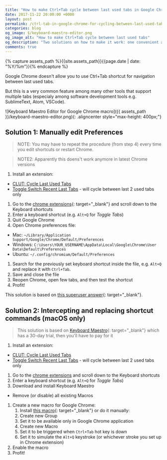```yaml
---
title: "How to make Ctrl+Tab cycle between last used tabs in Google Chrome"
date: 2017-11-22 20:00:00 +0000
layout: post
permalink: /ctrl-tab-in-google-chrome-for-cycling-between-last-used-tabs
categories: blog
og_image: $/keyboard-maestro-editor.png
og_image_alt: "How to make Ctrl+Tab cycle between last used tabs"
og_description: "Two solutions on how to make it work: one convenient and one free"
comments: true
---
```


{% capture assets_path %}{{site.assets_path}}{{page.date | date: "%Y/%m"}}{% endcapture %}

Google Chrome doesn't allow you to use Ctrl+Tab shortcut for navigation between last used tabs.

But this is a very common feature among many other tools that support multiple tabs (especialy among software development tools e.g. SublimeText, Atom, VSCode).

![Keyboard Maestro Editor for Google Chrome macro]({{ assets_path }}/keyboard-maestro-editor.png){: .aligncenter style="max-height: 400px;"}

## Solution 1: Manually edit Preferences

> NOTE: You may have to repeat the procedure (from step 4) every time you edit shortcuts or restart Chrome.

> NOTE2: Apparently this doens't work anymore in latest Chrome versions

1. Install an extension:
  * [CLUT: Cycle Last Used Tabs](https://chrome.google.com/webstore/detail/clut-cycle-last-used-tabs/cobieddmkhhnbeldhncnfcgcaccmehgn)
  * [Toggle Switch Recent Last Tabs](https://chrome.google.com/webstore/detail/toggle-switch-recent-last/odhjcgnlbagjllfbilicalpigimhdcll) - will cycle between last 2 used tabs only
1. Go to the [chrome extensions](chrome://extensions){: target="_blank"} and scroll down to the Keyboard shortcuts
1. Enter a keyboard shortcut (e.g. `Alt+Q` for _Toggle Tabs_)
1. Quit Google Chrome
1. Open Chrome preferences file:
  * Mac: `~/Library/Application Support/Google/Chrome/Default/Preferences`
  * Windows: `C:\Users\YOUR_USERNAME\AppData\Local\Google\Chrome\User Data\Default\Preferences`
  * Ubuntu: `~/.config/chromium/Default/Preferences`
1. Search for the previously set keyboard shortcut inside the file, e.g. `Alt+Q` and replace it with `Ctrl+Tab`.
1. Save and close the file
1. Reopen Chrome, open few tabs, and then test the shortcut
1. Profit!

This solution is based on [this superuser answer](https://superuser.com/a/1258647/286069){: target="_blank"}.


## Solution 2: Intercepting and replacing shortcut commands (macOS only)

> This solution is based on [Keyboard Maestro](https://www.keyboardmaestro.com/main/){: target="_blank"} which has a 30-day trial, then you'll have to pay for it

1. Install an extension:
  * [CLUT: Cycle Last Used Tabs](https://chrome.google.com/webstore/detail/clut-cycle-last-used-tabs/cobieddmkhhnbeldhncnfcgcaccmehgn)
  * [Toggle Switch Recent Last Tabs](https://chrome.google.com/webstore/detail/toggle-switch-recent-last/odhjcgnlbagjllfbilicalpigimhdcll) - will cycle between last 2 used tabs only
1. Go to the [chrome extensions](chrome://extensions) and scroll down to the Keyboard shortcuts
1. Enter a keyboard shortcut (e.g. `Alt+Q` for _Toggle Tabs_)
1. Download and install Keyboard Maestro
  * Remove (or disable) all existing Macros
1. Create a new macro for Google Chrome:
    1. Install [this macro](https://goo.gl/7cgDgi){: target="_blank"} or do it manually:
    1. Create new Group
    1. Set it to be available only in Google Chrome application
    1. Create new Macro
    1. Set it to be triggered when `Ctrl+Tab` hot key is down
    1. Set it to simulate the `Alt+Q` keystroke (or whichever stroke you set up in Chrome extension)
1. Enable the macro
1. Profit!
